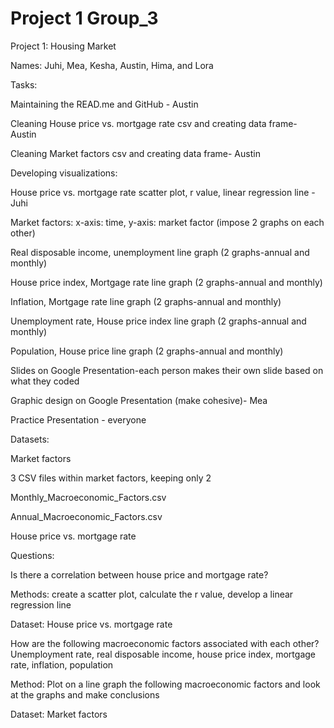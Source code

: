 # Project 1 Group_3
Project 1: Housing Market

Names: Juhi, Mea, Kesha, Austin, Hima, and Lora

Tasks:

Maintaining the READ.me and GitHub - Austin

Cleaning House price vs. mortgage rate csv and creating data frame- Austin

Cleaning Market factors csv and creating data frame- Austin

Developing visualizations:

House price vs. mortgage rate scatter plot, r value, linear regression line -Juhi

Market factors: x-axis: time, y-axis: market factor (impose 2 graphs on each other)

Real disposable income, unemployment line graph (2 graphs-annual and monthly)

House price index, Mortgage rate line graph (2 graphs-annual and monthly)

Inflation, Mortgage rate line graph (2 graphs-annual and monthly)

Unemployment rate, House price index line graph (2 graphs-annual and monthly)

Population, House price line graph (2 graphs-annual and monthly)

Slides on Google Presentation-each person makes their own slide based on what they coded

Graphic design on Google Presentation (make cohesive)- Mea 

Practice Presentation - everyone

Datasets:

Market factors  

3 CSV files within market factors, keeping only 2

Monthly_Macroeconomic_Factors.csv

Annual_Macroeconomic_Factors.csv

House price vs. mortgage rate

Questions:

Is there a correlation between house price and mortgage rate?

Methods: create a scatter plot, calculate the r value, develop a linear regression line

Dataset: House price vs. mortgage rate

How are the following macroeconomic factors associated with each other? Unemployment rate, real disposable income, house price index, mortgage rate, inflation, population 

Method: Plot on a line graph the following macroeconomic factors and look at the graphs and make conclusions

Dataset: Market factors 

